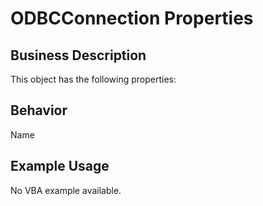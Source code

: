 # ODBCConnection Properties

## Business Description
This object has the following properties:

## Behavior
Name

## Example Usage
No VBA example available.